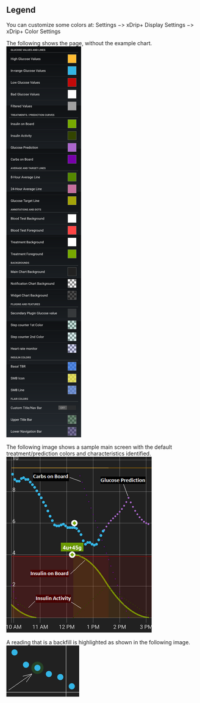 ## Legend  
  
You can customize some colors at: Settings &#8722;> xDrip+ Display Settings &#8722;> xDrip+ Color Settings  
  
The following shows the page, without the example chart.  
![](./images/legend.png)  
  
The following image shows a sample main screen with the default treatment/prediction colors and characteristics identified.  
![](./images/legend2.png)  
  
A reading that is a backfill is highlighted as shown in the following image.  
![](./images/BackfillLegend.png)  

